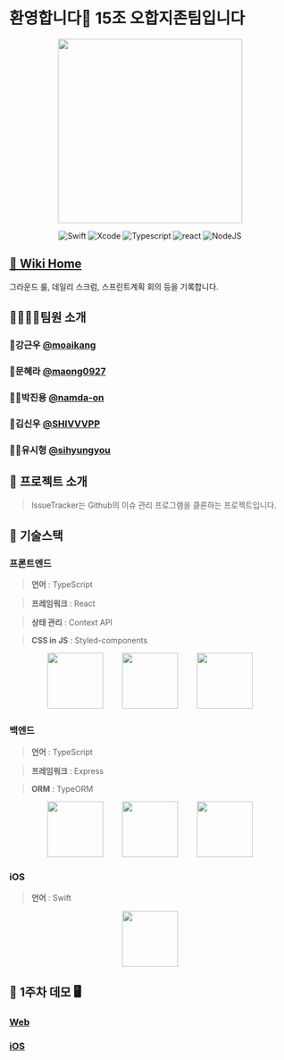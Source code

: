 # 환영합니다🙌 15조 오합지존팀입니다

<p align="center">
<img  src = "https://user-images.githubusercontent.com/60877502/97580947-4fd7d380-1a37-11eb-8155-990e1feb2efb.png  "  height="330px" ></img> </p>

<div align="center" style="margin-top : 10px ">

![Swift](https://img.shields.io/badge/swift-v5.1-orange?logo=swift)
![Xcode](https://img.shields.io/badge/xcode-v11.7-blue?logo=xcode)
![Typescript](https://img.shields.io/badge/typescript-v4.0.3-white?logo=typescript)
![react](https://img.shields.io/badge/react-0.0-9cf?logo=react)
![NodeJS](https://img.shields.io/badge/node.js-v12.18.3-green?logo=node.js)

</div>

## [🏡 Wiki Home](https://github.com/boostcamp-2020/IssueTracker-15/wiki)
그라운드 룰, 데일리 스크럼, 스프린트계획 회의 등을 기록합니다.  

## 👨‍👨‍👧‍👦팀원 소개

### 🗿강근우 [@moaikang](https://github.com/moaikang)

### 👸문혜라 [@maong0927](https://github.com/maong0927)

### 🙇‍♂️박진용 [@namda-on](https://github.com/namda-on)

### 😬김신우 [@SHIVVVPP](https://github.com/SHIVVVPP)

### 🤦‍♂️유시형 [@sihyungyou](https://github.com/sihyungyou)

## 📌 프로젝트 소개

> IssueTracker는 Github의 이슈 관리 프로그램을 클론하는 프로젝트입니다.

## 📌 기술스택

### 프론트엔드

> **언어** : TypeScript

> **프레임워크** : React

> **상태 관리** : Context API

> **CSS in JS** : Styled-components

<p align="center">
<img src = "https://noticon-static.tammolo.com/dgggcrkxq/image/upload/v1566913457/noticon/eh4d0dnic4n1neth3fui.png" height="100px" style='margin-right:30px'>
<img src = "https://noticon-static.tammolo.com/dgggcrkxq/image/upload/v1566557331/noticon/d5hqar2idkoefh6fjtpu.png" height="100px" style='margin-right:30px'>
<img src = 
"https://noticon-static.tammolo.com/dgggcrkxq/image/upload/v1568851518/noticon/lwj3hr9v1yoheimtwc1w.png" height="100px">
</p>

### 백엔드

> **언어** : TypeScript

> **프레임워크** : Express

> **ORM** : TypeORM

<p align="center">
<img src = "https://noticon-static.tammolo.com/dgggcrkxq/image/upload/v1566913457/noticon/eh4d0dnic4n1neth3fui.png" height="100px" style='margin-right:30px'>

<img src="https://noticon-static.tammolo.com/dgggcrkxq/image/upload/v1597622806/noticon/avedhz3pvaij65k3ztar.png" height="100px"  style='margin-right:30px'>

<img src="https://noticon-static.tammolo.com/dgggcrkxq/image/upload/v1566919128/noticon/fz6iy5qe3gtdyfxompyy.png" height="100px">
</p>

### iOS

> **언어** : Swift

<p align = "center">
<img src="https://noticon-static.tammolo.com/dgggcrkxq/image/upload/v1582581609/noticon/cczbpahp5od6voerbvwr.svg" height = "100px">
</p>

## 📌 1주차 데모 🖥

### [Web](http://118.67.133.155:3000/)

### [iOS](https://youtu.be/4jwzIijJ9fo)
